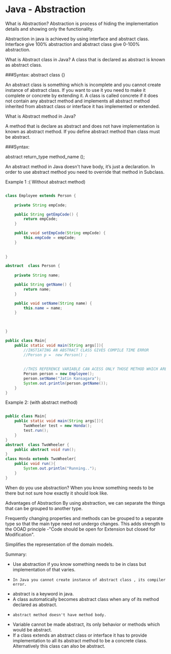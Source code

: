 # Java - Abstraction

What is Abstraction?
Abstraction is process of hiding the implementation details and showing only the functionality.

Abstraction in java is achieved by using interface and abstract class. Interface give 100% abstraction and abstract class give 0-100% abstraction.

What is Abstract class in Java?
 A class that is declared as abstract is known as abstract class.

###Syntax:
abstract class <class-name>{}

An abstract class is something which is incomplete and you cannot create instance of abstract class.
If you want to use it you need to make it complete or concrete by extending it.
A class is called concrete if it does not contain any abstract method and implements all abstract method inherited from abstract class or interface it has implemented or extended.

What is Abstract method in Java?

A method that is declare as abstract and does not have implementation is known as abstract method.
If you define abstract method than class must be abstract.

###Syntax:

abstract return_type method_name ();

An abstract method in Java doesn't have body, it’s just a declaration. In order to use abstract method you need to override that method in Subclass.

Example 1 :( Without abstract method)

```java

class Employee extends Person {
    
    private String empCode;

    public String getEmpCode() {
        return empCode;
    }

    public void setEmpCode(String empCode) {
        this.empCode = empCode;
    }
    
    
}

abstract  class Person {
    
    private String name;

    public String getName() {
        return name;
    }

    public void setName(String name) {
        this.name = name;
    }
    
    

}

public class Main{
	public static void main(String args[]){
        //INSTIATING AN ABSTRACT CLASS GIVES COMPILE TIME ERROR
        //Person p =  new Person() ;
        
        
        //THIS REFERENCE VARIABLE CAN ACESS ONLY THOSE METHOD WHICH ARE OVERRIDDEN
        Person person = new Employee();
        person.setName("Jatin Kansagara");        
        System.out.println(person.getName());
    }
}
```

Example 2: (with abstract method)

```java

public class Main{
	public static void main(String args[]){
        TwoWheeler test = new Honda();
        test.run();
    }
}
abstract  class TwoWheeler {
    public abstract void run();
}
class Honda extends TwoWheeler{
	public void run(){
		System.out.println("Running..");
	}
}
```
When do you use abstraction?
When you know something needs to be there but not sure how exactly it should look like.

Advantages of Abstraction
By using abstraction, we can separate the things that can be grouped to another type.

Frequently changing properties and methods can be grouped to a separate type so that the main type need not undergo changes. This adds strength to the OOAD principle -"Code should be open for Extension but closed for Modification".

Simplifies the representation of the domain models.


Summary:
-    Use abstraction if you know something needs to be in class but implementation of that varies.
-     In Java you cannot create instance of abstract class , its compiler error.
-    abstract is a keyword in java.
-    A class automatically becomes abstract class when any of its method declared as abstract.
-     abstract method doesn't have method body.
-    Variable cannot be made abstract, its only behavior or methods which would be abstract.
-    If a class extends an abstract class or interface it has to provide implementation to all its abstract method to be a concrete class. Alternatively this class can also be abstract.



